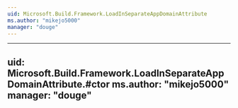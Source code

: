 ```yaml
---
uid: Microsoft.Build.Framework.LoadInSeparateAppDomainAttribute
ms.author: "mikejo5000"
manager: "douge"
---
```


---
uid: Microsoft.Build.Framework.LoadInSeparateAppDomainAttribute.#ctor
ms.author: "mikejo5000"
manager: "douge"
---
